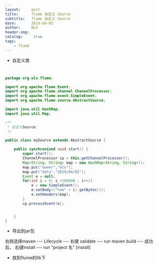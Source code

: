 ```yaml
---
layout:     post
title:      flume 自定义 Source
subtitle:   flume 自定义 Source
date:       2019-04-02
author:     WLX
header-img:  
catalog: 	 true
tags:
    - flume
---
```


 - 自定义类

```java


package org.wlx.flume;

import org.apache.flume.Event;
import org.apache.flume.channel.ChannelProcessor;
import org.apache.flume.event.SimpleEvent;
import org.apache.flume.source.AbstractSource;

import java.util.HashMap;
import java.util.Map;

/**
 * 自定义Source
 */

public class mySource extends AbstractSource {

    public synchronized void start() {
        super.start();
        ChannelProcessor cp = this.getChannelProcessor();
        Map<String, String> map = new HashMap<String, String>();
        map.put("owner","wlx");
        map.put("data","2019/04/02");
        Event e = null;
        for(int i = 0; i <100000 ; i++){
            e = new SimpleEvent();
            e.setBody(("tom" + i).getBytes());
            e.setHeaders(map);
        }
        cp.processEvent(e);


    }
}

```

 - 导出到jar包
 
 右侧选择maven --- Lifecycle --- 右键 validate --- run maven build --- 成功后， 右键install --- run “project 名” \[install] 
 
 - 放到flume的lib下
